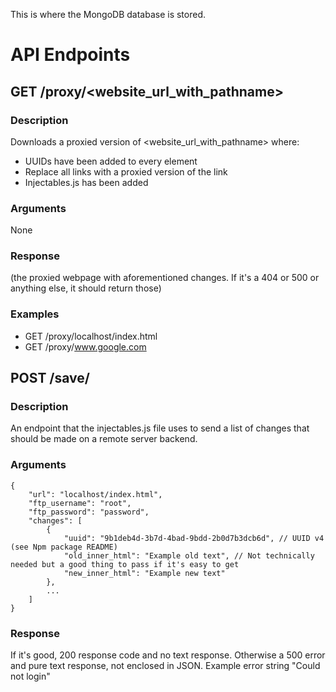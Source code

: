 This is where the MongoDB database is stored.

# API Endpoints

## GET /proxy/<website_url_with_pathname>

### Description

Downloads a proxied version of <website_url_with_pathname> where:

- UUIDs have been added to every element
- Replace all links with a proxied version of the link
- Injectables.js has been added

### Arguments

None

### Response

(the proxied webpage with aforementioned changes. If it's a 404 or 500 or anything else, it should return those)

### Examples

- GET /proxy/localhost/index.html
- GET /proxy/www.google.com

## POST /save/

### Description

An endpoint that the injectables.js file uses to send a list of changes that should be made on a remote server backend.

### Arguments

```
{
    "url": "localhost/index.html",
    "ftp_username": "root",
    "ftp_password": "password",
    "changes": [
        {
            "uuid": "9b1deb4d-3b7d-4bad-9bdd-2b0d7b3dcb6d", // UUID v4 (see Npm package README)
            "old_inner_html": "Example old text", // Not technically needed but a good thing to pass if it's easy to get
            "new_inner_html": "Example new text"
        },
        ...
    ]
}
```

### Response

If it's good, 200 response code and no text response. Otherwise a 500 error and pure text response, not enclosed in JSON. Example error string "Could not login"
